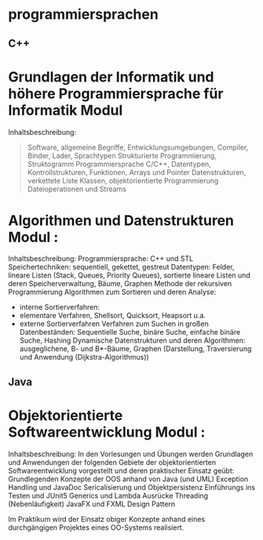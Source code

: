# programmiersprachen

## C++
# Grundlagen der Informatik und höhere Programmiersprache für Informatik Modul 
Inhaltsbeschreibung:
> Software, allgemeine Begriffe, Entwicklungsumgebungen, Compiler, Binder, Lader, Sprachtypen
> Strukturierte Programmierung, Struktogramm
> Programmiersprache C/C++, Datentypen, Kontrollstrukturen, Funktionen, Arrays und Pointer
> Datenstrukturen, verkettete Liste
> Klassen, objektorientierte Programmierung
> Dateioperationen und Streams

# Algorithmen und Datenstrukturen Modul : 
Inhaltsbeschreibung:
Programmiersprache: C++ und STL
Speichertechniken: sequentiell, gekettet, gestreut
Datentypen: Felder, lineare Listen (Stack, Queues, Priority Queues), sortierte lineare Listen und deren Speicherverwaltung, Bäume, Graphen
Methode der rekursiven Programmierung
Algorithmen zum Sortieren und deren Analyse:
- interne Sortierverfahren:
- elementare Verfahren, Shellsort, Quicksort, Heapsort u.a.
- externe Sortierverfahren
Verfahren zum Suchen in großen Datenbeständen: Sequentielle Suche, binäre Suche, einfache binäre Suche, Hashing
Dynamische Datenstrukturen und deren Algorithmen: ausgeglichene, B- und B*-Bäume, Graphen (Darstellung, Traversierung und Anwendung (Dijkstra-Algorithmus))

## Java
# Objektorientierte Softwareentwicklung Modul : 
Inhaltsbeschreibung:
In den Vorlesungen und Übungen werden Grundlagen und Anwendungen der folgenden Gebiete der objektorientierten Softwareentwicklung vorgestellt und deren praktischer Einsatz geübt:
Grundlegenden Konzepte der OOS anhand von Java (und UML)
Exception Handling und JavaDoc
Sericalisierung und Objektpersistenz
Einführungs ins Testen und JUnit5
Generics und Lambda Ausrücke
Threading (Nebenläufigkeit)
JavaFX und FXML
Design Pattern

Im Praktikum wird der Einsatz obiger Konzepte anhand eines durchgängigen Projektes eines OO-Systems realisiert.
